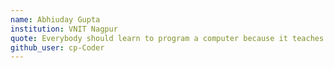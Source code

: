 ```yaml
---
name: Abhiuday Gupta
institution: VNIT Nagpur
quote: Everybody should learn to program a computer because it teaches you how to think.........
github_user: cp-Coder
---
```

